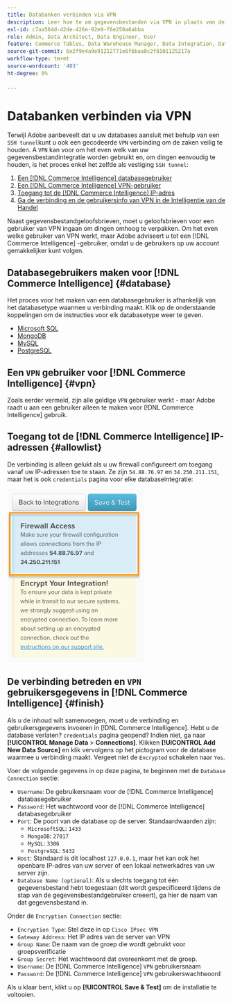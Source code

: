 ```yaml
---
title: Databanken verbinden via VPN
description: Leer hoe te om gegevensbestanden via VPN in plaats van de Tunnel van SSH te verbinden.
exl-id: c7aa564d-42de-426e-92e9-f6e250a6abba
role: Admin, Data Architect, Data Engineer, User
feature: Commerce Tables, Data Warehouse Manager, Data Integration, Data Import/Export
source-git-commit: 6e2f9e4a9e91212771e6f6baa8c2f8101125217a
workflow-type: tm+mt
source-wordcount: '403'
ht-degree: 0%

---
```


# Databanken verbinden via VPN

Terwijl Adobe aanbeveelt dat u uw databases aansluit met behulp van een `SSH tunnel`kunt u ook een gecodeerde `VPN` verbinding om de zaken veilig te houden. A `VPN` kan voor om het even welk van uw gegevensbestandintegratie worden gebruikt en, om dingen eenvoudig te houden, is het proces enkel het zelfde als vestiging `SSH tunnel`:

1. [Een [!DNL Commerce Intelligence] databasegebruiker](#database)
1. [Een [!DNL Commerce Intelligence] VPN-gebruiker](#vpn)
1. [Toegang tot de [!DNL Commerce Intelligence] IP-adres](#allowlist)
1. [Ga de verbinding en de gebruikersinfo van VPN in de Intelligentie van de Handel](#finish)

Naast gegevensbestandgeloofsbrieven, moet u geloofsbrieven voor een gebruiker van VPN ingaan om dingen omhoog te verpakken. Om het even welke gebruiker van VPN werkt, maar Adobe adviseert u tot een [!DNL Commerce Intelligence] -gebruiker, omdat u de gebruikers op uw account gemakkelijker kunt volgen.

## Databasegebruikers maken voor [!DNL Commerce Intelligence] {#database}

Het proces voor het maken van een databasegebruiker is afhankelijk van het databasetype waarmee u verbinding maakt. Klik op de onderstaande koppelingen om de instructies voor elk databasetype weer te geven.

* [Microsoft SQL](../integrations/microsoft-sql-server.md)
* [MongoDB](../integrations/databases-via-a-vpn.md)
* [MySQL](../integrations/mysql-via-a-direct-connection.md)
* [PostgreSQL](../integrations/postgresql.md)

## Een `VPN` gebruiker voor [!DNL Commerce Intelligence] {#vpn}

Zoals eerder vermeld, zijn alle geldige `VPN` gebruiker werkt - maar Adobe raadt u aan een gebruiker alleen te maken voor [!DNL Commerce Intelligence] gebruik.

## Toegang tot de [!DNL Commerce Intelligence] IP-adressen {#allowlist}

De verbinding is alleen gelukt als u uw firewall configureert om toegang vanaf uw IP-adressen toe te staan. Ze zijn `54.88.76.97` en `34.250.211.151`, maar het is ook `credentials` pagina voor elke databaseintegratie:

![MBI_Allow_Access_IPs.png](../../../assets/MBI_allow_access_IPs.png)

## De verbinding betreden en `VPN` gebruikersgegevens in [!DNL Commerce Intelligence] {#finish}

Als u de inhoud wilt samenvoegen, moet u de verbinding en gebruikersgegevens invoeren in [!DNL Commerce Intelligence]. Hebt u de database verlaten? `credentials` pagina geopend? Indien niet, ga naar **[!UICONTROL Manage Data** > **Connections]**. Klikken **[!UICONTROL Add New Data Source]** en klik vervolgens op het pictogram voor de database waarmee u verbinding maakt. Vergeet niet de `Encrypted` schakelen naar `Yes`.

Voer de volgende gegevens in op deze pagina, te beginnen met de `Database Connection` sectie:

* `Username`: De gebruikersnaam voor de [!DNL Commerce Intelligence] databasegebruiker
* `Password`: Het wachtwoord voor de [!DNL Commerce Intelligence] databasegebruiker
* `Port`: De poort van de database op de server. Standaardwaarden zijn:
   * `MicrosoftSQL`: `1433`
   * `MongoDB`: `27017`
   * `MySQL`: `3306`
   * `PostgreSQL`: `5432`
* `Host`: Standaard is dit localhost `127.0.0.1`, maar het kan ook het openbare IP-adres van uw server of een lokaal netwerkadres van uw server zijn.
* `Database Name (optional)`: Als u slechts toegang tot één gegevensbestand hebt toegestaan (dit wordt gespecificeerd tijdens de stap van de gegevensbestandgebruiker creeert), ga hier de naam van dat gegevensbestand in.

Onder de `Encryption Connection` sectie:

* `Encryption Type`: Stel deze in op `Cisco IPsec VPN`
* `Gateway Address`: Het IP adres van de server van VPN
* `Group Name`: De naam van de groep die wordt gebruikt voor groepsverificatie
* `Group Secret`: Het wachtwoord dat overeenkomt met de groep.
* `Username`: De [!DNL Commerce Intelligence] `VPN` gebruikersnaam
* `Password`: De [!DNL Commerce Intelligence] `VPN` gebruikerswachtwoord

Als u klaar bent, klikt u op **[!UICONTROL Save & Test]** om de installatie te voltooien.
